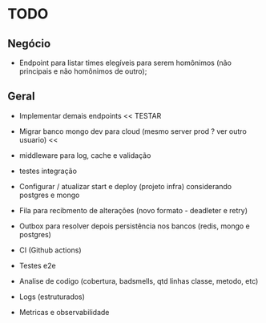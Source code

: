 # TODO

## Negócio
- Endpoint para listar times elegíveis para serem homônimos (não principais e não homônimos de outro);

## Geral
- Implementar demais endpoints << TESTAR
- Migrar banco mongo dev para cloud (mesmo server prod ? ver outro usuario) <<

- middleware para log, cache e validação
- testes integração
- Configurar / atualizar start e deploy (projeto infra) considerando postgres e mongo
- Fila para recibmento de alterações (novo formato - deadleter e retry)
- Outbox para resolver depois persistência nos bancos (redis, mongo e postgres)
- CI (Github actions)
- Testes e2e
- Analise de codigo (cobertura, badsmells, qtd linhas classe, metodo, etc)
- Logs (estruturados)
- Metricas e observabilidade